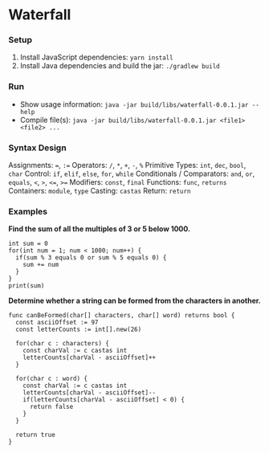 # Waterfall

### Setup

1. Install JavaScript dependencies: `yarn install`
2. Install Java dependencies and build the jar: `./gradlew build`

### Run

* Show usage information: `java -jar build/libs/waterfall-0.0.1.jar --help`
* Compile file(s): `java -jar build/libs/waterfall-0.0.1.jar <file1> <file2> ...`

### Syntax Design

Assignments: `=`, `:=`
Operators: `/`, `*`, `+`, `-`, `%`
Primitive Types: `int`, `dec`, `bool`, `char`
Control: `if`, `elif`, `else`, `for`, `while`
Conditionals / Comparators: `and`, `or`, `equals`, `<`, `>`, `<=`, `>=`
Modifiers: `const`, `final`
Functions: `func`, `returns`
Containers: `module`, `type`
Casting: `castas`
Return: `return`

### Examples

**Find the sum of all the multiples of 3 or 5 below 1000.**
```
int sum = 0
for(int num = 1; num < 1000; num++) {
  if(sum % 3 equals 0 or sum % 5 equals 0) {
    sum += num
  }
}
print(sum)
```

**Determine whether a string can be formed from the characters in another.**
```
func canBeFormed(char[] characters, char[] word) returns bool {
  const asciiOffset := 97
  const letterCounts := int[].new(26)

  for(char c : characters) {
    const charVal := c castas int
    letterCounts[charVal - asciiOffset]++
  }

  for(char c : word) {
    const charVal := c castas int
    letterCounts[charVal - asciiOffset]--
    if(letterCounts[charVal - asciiOffset] < 0) {
      return false
    }
  }

  return true
}
```
